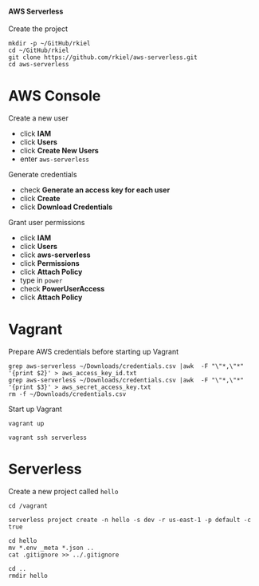 #### AWS Serverless

Create the project

    mkdir -p ~/GitHub/rkiel
    cd ~/GitHub/rkiel
    git clone https://github.com/rkiel/aws-serverless.git
    cd aws-serverless

# AWS Console

Create a new user

* click **IAM**
* click **Users**
* click **Create New Users**
* enter `aws-serverless`

Generate credentials

* check **Generate an access key for each user**
* click **Create**
* click **Download Credentials**

Grant user permissions

* click **IAM**
* click **Users**
* click **aws-serverless**
* click **Permissions**
* click **Attach Policy**
* type in `power`
* check **PowerUserAccess**
* click **Attach Policy**

# Vagrant

Prepare AWS credentials before starting up Vagrant

```unix
grep aws-serverless ~/Downloads/credentials.csv |awk  -F "\"*,\"*" '{print $2}' > aws_access_key_id.txt
grep aws-serverless ~/Downloads/credentials.csv |awk  -F "\"*,\"*" '{print $3}' > aws_secret_access_key.txt
rm -f ~/Downloads/credentials.csv
```

Start up Vagrant

```unix
vagrant up

vagrant ssh serverless
```
# Serverless

Create a new project called `hello`

```unix
cd /vagrant

serverless project create -n hello -s dev -r us-east-1 -p default -c true

cd hello
mv *.env _meta *.json ..
cat .gitignore >> ../.gitignore

cd ..
rmdir hello
```
